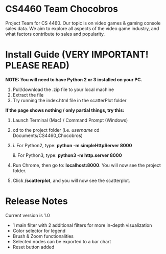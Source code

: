# CS4460 Team Chocobros
Project Team for CS 4460. Our topic is on video games &amp; gaming console sales data. We aim to explore all aspects of the video game industry, and what factors contribute to sales and popularity.

# Install Guide (VERY IMPORTANT! PLEASE READ)
<b>NOTE: You will need to have Python 2 or 3 installed on your PC.</b>

1. Pull/download the .zip file to your local machine
2. Extract the file
3. Try running the index.html file in the scatterPlot folder

<b>If the page shows nothing / only partial things, try this:</b>

1. Launch Terminal (Mac) / Command Prompt (Windows)
2. cd to the project folder (i.e. $username$ cd Documents/CS4460_Chocobros)
3. 
   i. For Python2, type: <b>python -m simpleHttpServer 8000</b>

   ii. For Python3, type: <b>python3 -m http.server 8000</b>
4. Run Chrome, then go to: <b>localhost:8000</b>. You will now see the project folder.
5. Click <b>/scatterplot</b>, and you will now see the scatterplot.

# Release Notes
Current version is 1.0
- 1 main filter with 2 additional filters for more in-depth visualization
- Color selector for legend
- Brush & Zoom functionalities
- Selected nodes can be exported to a bar chart
- Reset button added
